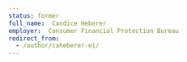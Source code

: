 ```yaml
---
status: former
full_name:  Candice Heberer
employer:  Consumer Financial Protection Bureau
redirect_from:
  - /author/caheberer-ei/
---
```

